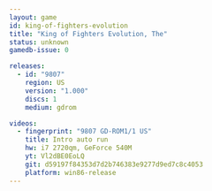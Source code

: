 ```yaml
---
layout: game
id: king-of-fighters-evolution
title: "King of Fighters Evolution, The"
status: unknown
gamedb-issue: 0

releases:
  - id: "9807"
    region: US
    version: "1.000"
    discs: 1
    medium: gdrom

videos:
  - fingerprint: "9807 GD-ROM1/1 US"
    title: Intro auto run
    hw: i7 2720qm, GeForce 540M
    yt: Vl2dBE0EoLQ
    git: d59197f84353d7d2b746383e9277d9ed7c8c4053
    platform: win86-release
---
```

